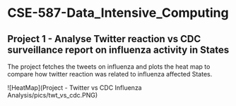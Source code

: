 # CSE-587-Data_Intensive_Computing

## Project 1 - Analyse Twitter reaction vs CDC surveillance report on influenza activity in States
The project fetches the tweets on influenza and plots the heat map to compare how twitter reaction was related to influenza affected States.

![HeatMap](Project - Twitter vs CDC Influenza Analysis/pics/twt_vs_cdc.PNG)

